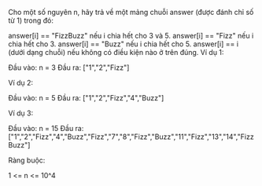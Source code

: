 Cho một số nguyên n, hãy trả về một mảng chuỗi answer (được đánh chỉ số từ 1) trong đó:

answer[i] == "FizzBuzz" nếu i chia hết cho 3 và 5.
answer[i] == "Fizz" nếu i chia hết cho 3.
answer[i] == "Buzz" nếu i chia hết cho 5.
answer[i] == i (dưới dạng chuỗi) nếu không có điều kiện nào ở trên đúng.
Ví dụ 1:

Đầu vào: n = 3
Đầu ra: ["1","2","Fizz"]

Ví dụ 2:

Đầu vào: n = 5
Đầu ra: ["1","2","Fizz","4","Buzz"]

Ví dụ 3:

Đầu vào: n = 15
Đầu ra: ["1","2","Fizz","4","Buzz","Fizz","7","8","Fizz","Buzz","11","Fizz","13","14","FizzBuzz"]

Ràng buộc:

1 <= n <= 10^4
